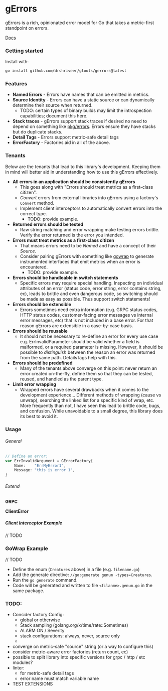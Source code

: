 # gErrors

gErrors is a rich, opinionated error model for Go that takes a metric-first standpoint on errors.

[Docs](https://pkg.go.dev/github.com/drshriveer/gtools/gerrors)

### Getting started

Install with:

```bash
go install github.com/drshriveer/gtools/gerrors@latest
```

### Features

- **Named Errors** - Errors have names that can be emitted in metrics. 
- **Source Identity** - Errors can have a static source or can dynamically determine their source when returned.
  - TODO: certain types of binary builds may limit the introspection capabilities; document this here.
- **Stack traces** - gErrors support stack traces if desired no need to depend on something like [pkg/errors](https://pkg.go.dev/github.com/pkg/errors). Errors ensure they have stacks but do duplicate stacks.
- **Detail Tags** - Errors support metric-safe detail tags  
- **ErrorFactory** - Factories aid in all of the above. 

### Tenants 

Below are the tenants that lead to this library's development.
Keeping them in mind will better aid in understanding how to use this gErrors effectively.

- **All errors in an application should be consistently gErrors**
  - This goes along with "Errors should treat metrics as a first-class citizen".
  - _Convert_ errors from external libraries into gErrors using a factory's `Convert` method.
  - Implement client interceptors to automatically convert errors into the correct type.
    - TODO: provide example.
- **Returned errors should be tested**
  - Raw string matching and error wrapping make testing errors brittle. Verify the error returned is the error you intended.
- **Errors must treat metrics as a first-class citizen**
  - That means errors need to be _Named_ and have a concept of their _Source_.
  - Consider pairing gErrors with something like [gowrap](https://github.com/hexdigest/gowrap) to generate instrumented interfaces that emit metrics when an error is encountered.
    - TODO: provide example.
- **Errors should be handleable in switch statements**
  - Specific errors may require special handling. Inspecting on individual attributes of an error (status code, error string, error contains string, ec), leads to brittle and even dangerous code, so switching should be made as easy as possible. Thus support switch statements! 
- **Errors should be extensible**
  - Errors sometimes need extra information (e.g. GRPC status codes, HTTP status codes, customer-facing error messages vs internal error messages, etc) that is not included in a base error. For that reason gErrors are extensible in a case-by-case basis. 
- **Errors should be reusable**
  - It should not be necessary to re-define an error for every use case e.g. ErrInvalidParameter should be valid whether a field is malformed, or a required parameter is missing. However, it should be possible to _distinguish_ between the reason an error was returned from the same path. DetailsTags help with this.
- **Errors should be predefined**
  - Many of the tenants above converge on this point: never return an error created on-the-fly, define them so that they can be tested, reused, and handled as the parent type.
- **Limit error wrapping**
  - Wrapped errors have several drawbacks when it comes to the development experience... Different methods of wrapping (cause vs unwrap), searching the linked list for a specific kind of wrap, etc. More frequently than not, I have seen this lead to brittle code, bugs, and confusion. While unavoidable to a small degree, this library does its best to avoid it.  

### Usage

###### General

```go
// Define an error: 
var ErrInvalidArgument = GErrorFactory{
    Name:    "ErrMyError1",
    Message: "this is error 1",
}

```
###### Extend

**GRPC**

**ClientError**

##### Client Interceptor Example

// TODO

### GoWrap Example

// TODO


- Define the enum (`Creatures` above) in a file (e.g. `filename.go`)
- Add the generate directive: `//go:generate genum -types=Creatures`.
- Run the `go generate` command.
- Code will be generated and written to file `<filanme>.genum.go` in the same package.


### TODO:
- Consider factory Config:
  - global or otherwise 
  - Stack sampling  (golang.org/x/time/rate::Sometimes)
  - ALARM ON / Severity
  - stack configurations: always, never, source only
  - 
- converge on metric-safe "source" string (or a way to configure this)
- consider metric-aware error factories (return count, ec)
- possible to split library into specific versions for grpc / http / etc modules?
- linter:
  - for metric-safe detail tags
  - error name must match variable name
- TEST EXTENSIONS